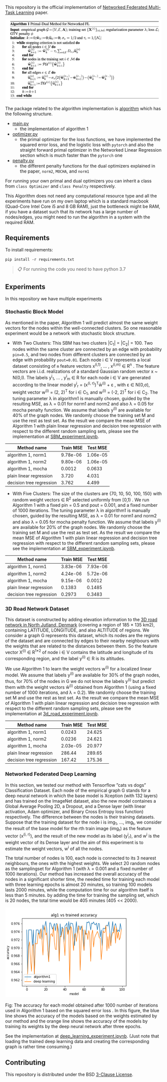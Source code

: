 This repository is the official implementation of [Networked Federated Multi-Task Learning](https://arxiv.org/pdf/2105.12769.pdf) paper. 

![alt text](algorithm1.png)

The package related to the algorithm implementation is 
[algorithm](https://github.com/sahelyiyi/FederatedLearning/tree/master/algorithm)
 which has the following structure.

* [main.py](https://github.com/sahelyiyi/FederatedLearning/blob/master/algorithm/main.py)
    * the implementation of algorithm 1
* [optimizer.py](https://github.com/sahelyiyi/FederatedLearning/blob/master/algorithm/optimizer.py)
    * the primal optimizer for the loss functions, we have implemented 
    the squared error loss, and the logistic loss with `pytorch` 
    and also the straight forward primal optimizer in the 
    Networked Linear Regression section which is much faster than the `pytorch` one
* [penalty.py](https://github.com/sahelyiyi/FederatedLearning/blob/master/algorithm/penalty.py)
    * the different penalty functions for the dual optimizers explained in the paper, 
    `norm2`, `MOCHA`, and `norm1`
 
For running your own primal and dual optimizers you can inherit a class from `class Optimizer` 
and `class Penalty` respectively.

This Algorithm does not need any computational resource type and all the 
experiments have run on my own laptop which is a standard macbook 
(Quad-Core Intel Core i5 and 8 GB RAM), 
just the bottleneck might be RAM, if you have a dataset such that its network 
has a large number of nodes/edges, you might need to run the algorithm 
in a system with the required RAM. 

## Requirements

To install requirements:

```setup
pip install -r requirements.txt
```

>📋  For running the code you need to have python 3.7

## Experiments

In this repository we have multiple experiments

### Stochastic Block Model

As mentioned in the paper, Algorithm 1 will predict almost the same weight 
vectors for the nodes within the well-connected clusters. So one reasonable 
experiment would be a network with stochastic block structure.


* With Two Clusters: This SBM has two clusters |C<sub>1</sub>| =  |C<sub>2</sub>| = 100.
Two nodes within the same cluster are connected by an edge with probability `pin=0.5`, 
and two nodes from different clusters are connected by an edge with probability `pout=0.01`. 
Each node i &in; V represents a local dataset consisting of 
`m` feature vectors 
x<sup>(i,1)</sup>, ... , x<sup>(i,m)</sup> &in; R<sup>n</sup> . 
The feature vectors are i.i.d. realizations of a standard Gaussian random vector x ~ N(0,I).
The labels y<sup>i</sup><sub>1</sub>, ... , y<sup>i</sup><sub>m</sub> &in; R for each node i &in; V
are generated according to the linear model y<sup>i</sup><sub>r</sub> = (x<sup>(i, r)</sup>)<sup>T</sup>w&#772;<sup>(i)</sup> +  &epsilon; , 
with &epsilon; &in; N(0,&sigma;), weight vector w<sup>(i)</sup> = (2, 2)<sup>T</sup>
for i &in; C<sub>1</sub>, and w<sup>(i)</sup> = (-2, 2)<sup>T</sup> for i &in; C<sub>2</sub>. 
The tuning parameter &lambda; in algorithm1 
is manually chosen, guided by the resulting MSE, as &lambda; = 0.01 for norm1 and norm2 
and also &lambda; = 0.05 for mocha penalty function. 
We assume that labels y<sup>(i)</sup> are available for 40% of the graph nodes.
We randomly choose the training set M and use the rest as test set.
As the result we compare the mean MSE of Algorithm 1 with plain linear regression 
and decision tree regression with respect to the different random sampling sets,
 please see the implementation at [SBM_experiment.ipynb](https://github.com/sahelyiyi/FederatedLearning/blob/master/experiments/SBM_experiment.ipynb).



| Method name                    | Train MSE       | Test MSE       |
| ------------------             |---------------- | -------------- |
| algorithm 1, norm1             |    9.78e-06     |     1.06e-05   |
| algorithm 1, norm2             |    9.80e-06     |     1.06e-05   |
| algorithm 1, mocha             |    0.0012       |     0.0633     |
| plain linear regression        |    3.720        |     4.031      |
| decision tree regression       |    3.762        |     4.499      |



* With Five Clusters: The size of the clusters are {70, 10, 50, 100, 150} 
with random weight vectors ∈ R<sup>2</sup> selected uniformly from [0,1) . 
We run Algorithm 1 with a fixed pin = 0.5 and pout = 0.001, 
and a fixed number of 1000 iterations. The tuning parameter &lambda; in algorithm1 
is manually chosen, guided by the resulting MSE, as &lambda; = 0.01 for norm1 and norm2 
and also &lambda; = 0.05 for mocha penalty function. 
We assume that labels y<sup>(i)</sup> are available for 20% of the graph nodes.
We randomly choose the training set M and use the rest as test set.
As the result we compare the mean MSE of Algorithm 1 with plain linear regression 
and decision tree regression with respect to the different random sampling sets,
 please see the implementation at [SBM_experiment.ipynb](https://github.com/sahelyiyi/FederatedLearning/blob/master/experiments/SBM_experiment.ipynb).


| Method name                    | Train MSE       | Test MSE       |
| ------------------             |---------------- | -------------- |
| algorithm 1, norm1             |    3.83e-06     |     7.93e-06   |
| algorithm 1, norm2             |    4.24e-06     |     5.72e-06   |
| algorithm 1, mocha             |    9.15e-06     |     0.0012     |
| plain linear regression        |    0.1383       |     0.1485     |
| decision tree regression       |    0.2973       |     0.3483     |


### 3D Road Network Dataset

This dataset is constructed by adding elevation information to the [3D road 
network in North Jutland, Denmark](https://archive.ics.uci.edu/ml/datasets/3D+Road+Network+(North+Jutland,+Denmark)#) (covering a region of 185 × 135 km2), 
containing LATITUDE, LONGITUDE, and also ALTITUDE of regions. 
We consider a graph G represents this dataset, which its nodes 
are the regions of the dataset and are connected 
by edges to their nearby neighbours with the weights that are 
related to the distances between them. So the feature vector 
X<sup>(i)</sup> ∈ R<sup>1*2</sup> of node i ∈ V contains 
the latitude and longitude of its corresponding region, and the 
label y<sup>(i)</sup> ∈ R is its altitudes.

We use Algorithm 1 to learn the weight vectors w<sup>(i)</sup>
for a localized linear model. We assume that labels y<sup>(i)</sup>
are available for 30% of the graph nodes, thus, for 70% of the nodes 
in G we do not know the labels y<sup>(i)</sup> but predict them with the 
weight vectors w&#770;<sup>(i)</sup> obtained from Algorithm 1 
(using a fixed number of 1000 iterations, and λ = 0.2).
We randomly choose the training set M and use the rest as test set.
As the result we compare the mean MSE of Algorithm 1 with plain linear regression 
and decision tree regression with respect to the different random sampling sets,
 please see the implementation at [3d_road_experiment.ipynb](https://github.com/sahelyiyi/FederatedLearning/blob/master/experiments/3d_road_experiment.ipynb).

| Method name                    | Train MSE       | Test MSE       |
| ------------------             |---------------- | -------------- |
| algorithm 1, norm1             |    0.0243       |     24.625     |
| algorithm 1, norm2             |    0.0236       |     24.621     |
| algorithm 1, mocha             |    2.03e-05     |     20.977     |
| plain linear regression        |    286.44       |     289.65     |
| decision tree regression       |    167.42       |     175.36     |


### Networked Federated Deep Learning

In this section, we tested our method with Tensorflow ”cats vs dogs” Classification Dataset.
Each node of the empirical graph G stands for 
a deep neural network in which the base model is 
Xception (with 132 layers) and has trained on the ImageNet dataset, 
also the new model containes a Global Average Pooling 2D, a Dropout, 
and a Dense layer (with linear activation, Adam optimizer, 
and Binary Cross Entropy loss function) respectively. 
The difference between the nodes is their training datasets.
Suppose that the training dataset for the node i is 
img<sub>1</sub>, ..., img<sub>t</sub>, 
we consider the result of the base model for the rth train image (img<sub>r</sub>) 
as the feature vector (x<sup>(i, r)</sup>), 
and the result of the new model as its label (y<sup>i</sup><sub>r</sub>), 
and w<sup>i</sup> is the weight vector of its Dense layer and 
the aim of this experiment is to estimate the weight vectors, 
w<sup>i</sup> of all the nodes.

The total number of nodes is 100, each node is connected to its 
3 nearest neighbours, the ones with the highest weights. 
We select 20 random nodes as the samplingset for Algorithm 1 
(with λ = 0.001 and a fixed number of 1000 iterations). 
Our method has increased the overall accuracy of the nodes in a significant
shorter time, the needed time for training each model with 
three learning epochs is almost 20 minutes, so training 100 models 
lasts 2000 minutes, while the computation time for our algorithm 
itself is less than 5 minutes. by adding the time for training 
the sampling set, which is 20 nodes, the total time would be 405 minutes 
(405 << 2000).


![Screenshot](results/deeplearning_accuracy.png)

Fig: The accuracy for each model obtained after 1000 number of iterations 
used in Algorithm 1 based on the squared error loss . 
In this figure, the blue line shows the accuracy of the models 
based on the weights estimated by our method and the orange line shows 
the accuracy of the models by training its weights by the deep neural 
network after three epochs.


See the implementation at [deep_learning_experiment.ipynb](https://github.com/sahelyiyi/FederatedLearning/blob/master/experiments/deep_learning_experiment.ipynb).
(Just note that loading the trained deep learning data and 
creating the corresponding graph is rather time consuming.)

## Contributing

This repository is distributed under the BSD [3-Clause License](https://github.com/sahelyiyi/FederatedLearning/blob/master/LICENSE).

